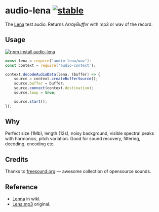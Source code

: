 # audio-lena [![stable](http://badges.github.io/stability-badges/dist/stable.svg)](http://github.com/badges/stability-badges)

The [Lena](https://www.freesound.org/people/heshamwhite/sounds/246148/) test audio. Returns _ArrayBuffer_ with mp3 or wav of the record.

## Usage

[![npm install audio-lena](https://nodei.co/npm/audio-lena.png?mini=true)](https://npmjs.org/package/audio-lena/)

```js
const lena = require('audio-lena/wav');
const context = require('audio-context');

context.decodeAudioData(lena, (buffer) => {
	source = context.createBufferSource();
	source.buffer = buffer;
	source.connect(context.destination);
	source.loop = true;

	source.start();
});
```

## Why

Perfect size (1Mb), length (12s), noisy background, visible spectral peaks with harmonics, pitch variation. Good for sound recovery, filtering, decoding, encoding etc.

## Credits

Thanks to [freesound.org](https://www.freesound.org) — awesome collection of opensource sounds.

## Reference

* [Lenna](https://en.wikipedia.org/wiki/Lenna) in wiki.
* [Lena.mp3](https://www.freesound.org/people/heshamwhite/sounds/246148/) original.
